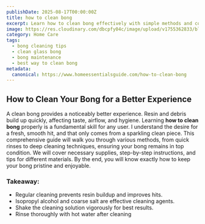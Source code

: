 ```yaml
---
publishDate: 2025-08-17T00:00:00Z
title: how to clean bong
excerpt: Learn how to clean bong effectively with simple methods and common household items. Get tips for a sparkling, hygienic smoking experience.
image: https://res.cloudinary.com/dbcpfy04c/image/upload/v1755362833/blog_image_1755362833_xn0soy.webp
category: Home Care
tags:
  - bong cleaning tips
  - clean glass bong
  - bong maintenance
  - best way to clean bong
metadata:
  canonical: https://www.homeessentialsguide.com/how-to-clean-bong
---
```


## How to Clean Your Bong for a Better Experience

A clean bong provides a noticeably better experience. Resin and debris build up quickly, affecting taste, airflow, and hygiene. Learning **how to clean bong** properly is a fundamental skill for any user. I understand the desire for a fresh, smooth hit, and that only comes from a sparkling clean piece. This comprehensive guide will walk you through various methods, from quick rinses to deep cleaning techniques, ensuring your bong remains in top condition. We will cover necessary supplies, step-by-step instructions, and tips for different materials. By the end, you will know exactly how to keep your bong pristine and enjoyable.

### Takeaway:

*   Regular cleaning prevents resin buildup and improves hits.
*   Isopropyl alcohol and coarse salt are effective cleaning agents.
*   Shake the cleaning solution vigorously for best results.
*   Rinse thoroughly with hot water after cleaning